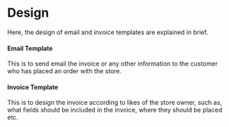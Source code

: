 # Design

Here, the design of email and invoice templates are explained in brief.

#### Email Template
This is to send email the invoice or any other information to the customer who has placed an order with the store.

#### Invoice Template
This is to design the invoice according to likes of the store owner, such as, what fields should be included in the invoice, where they should be placed etc.